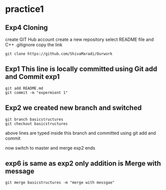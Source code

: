 # practice1
## Exp4 Cloning
create GIT Hub account
create a new repository select README file and C++ .gitignore copy the link
```
git clone https://github.com/ShivaMaradi/Ourwork

```
## Exp1 This line is locally committed using Git add and Commit exp1
```
git add README.md
git commit -m "expermient 1"
```
## Exp2 we created new branch and switched
```
git branch basicstructures 
git checkout basicstructures
```
above lines are typed inside this branch and committed using git add and commit

now switch to master and merge exp2 ends

## exp6 is same as exp2 only addition is Merge with message
```
git merge basicstructures -m "merge with messgae"
```
